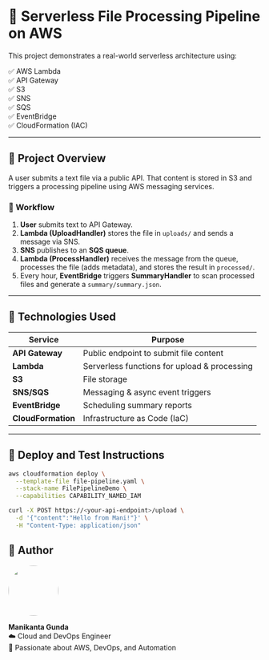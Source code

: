 # 🚀 Serverless File Processing Pipeline on AWS

This project demonstrates a real-world serverless architecture using:

✅ AWS Lambda  
✅ API Gateway  
✅ S3  
✅ SNS  
✅ SQS  
✅ EventBridge  
✅ CloudFormation (IAC)

---

## 📘 Project Overview

A user submits a text file via a public API. That content is stored in S3 and triggers a processing pipeline using AWS messaging services.

### 🔁 Workflow

1. **User** submits text to API Gateway.
2. **Lambda (UploadHandler)** stores the file in `uploads/` and sends a message via SNS.
3. **SNS** publishes to an **SQS queue**.
4. **Lambda (ProcessHandler)** receives the message from the queue, processes the file (adds metadata), and stores the result in `processed/`.
5. Every hour, **EventBridge** triggers **SummaryHandler** to scan processed files and generate a `summary/summary.json`.

---

## 🔧 Technologies Used

| Service         | Purpose                                     |
|-----------------|---------------------------------------------|
| **API Gateway** | Public endpoint to submit file content      |
| **Lambda**      | Serverless functions for upload & processing|
| **S3**          | File storage                                |
| **SNS/SQS**     | Messaging & async event triggers            |
| **EventBridge** | Scheduling summary reports                  |
| **CloudFormation** | Infrastructure as Code (IaC)             |

---

## 🚀 Deploy and Test Instructions

```bash
aws cloudformation deploy \
  --template-file file-pipeline.yaml \
  --stack-name FilePipelineDemo \
  --capabilities CAPABILITY_NAMED_IAM

curl -X POST https://<your-api-endpoint>/upload \
  -d '{"content":"Hello from Mani!"}' \
  -H "Content-Type: application/json"
```

## 👤 Author

<p align="left">
  <a href="https://github.com/<your-github-username>" target="_blank">
    <img src="https://avatars.githubusercontent.com/<your-github-username>" width="100" style="border-radius: 50%;" />
  </a>
</p>

**Manikanta Gunda**  
☁️ Cloud and DevOps Engineer  
🚀 Passionate about AWS, DevOps, and Automation  


